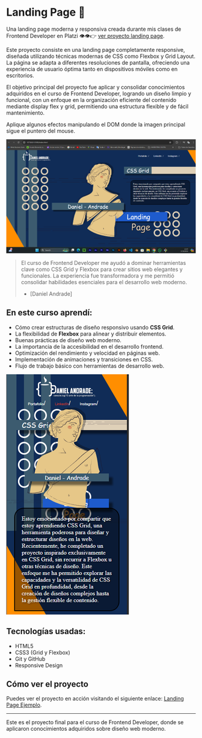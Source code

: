 # Landing Page 🚀

Una landing page moderna y responsiva creada durante mis clases de Frontend Developer en Platzi 👁️👁️👉 [ver proyecto landing page](https://tu-portafolio.github.io/landing-page-ejemplo/).

Este proyecto consiste en una landing page completamente responsive, diseñada utilizando técnicas modernas de CSS como Flexbox y Grid Layout. La página se adapta a diferentes resoluciones de pantalla, ofreciendo una experiencia de usuario óptima tanto en dispositivos móviles como en escritorios.

El objetivo principal del proyecto fue aplicar y consolidar conocimientos adquiridos en el curso de Frontend Developer, logrando un diseño limpio y funcional, con un enfoque en la organización eficiente del contenido mediante display flex y grid, permitiendo una estructura flexible y de fácil mantenimiento.

Aplique algunos efectos manipulando el DOM donde la imagen principal sigue el puntero del mouse.

![Captura de la landing page](https://github.com/danielandradecv/Landing-solo-con-css-grid/blob/main/img/Captura%20de%20pantalla%202024-09-17%20153811.png)

> El curso de Frontend Developer me ayudó a dominar herramientas clave como CSS Grid y Flexbox para crear sitios web elegantes y funcionales. La experiencia fue transformadora y me permitió consolidar habilidades esenciales para el desarrollo web moderno.
> - [Daniel Andrade]

## En este curso aprendí:

- Cómo crear estructuras de diseño responsivo usando **CSS Grid**.
- La flexibilidad de **Flexbox** para alinear y distribuir elementos.
- Buenas prácticas de diseño web moderno.
- La importancia de la accesibilidad en el desarrollo frontend.
- Optimización del rendimiento y velocidad en páginas web.
- Implementación de animaciones y transiciones en CSS.
- Flujo de trabajo básico con herramientas de desarrollo web.

![](https://github.com/danielandradecv/Landing-solo-con-css-grid/blob/main/img/Captura%20de%20pantalla%202024-09-17%20154417.png)

## Tecnologías usadas:

- HTML5
- CSS3 (Grid y Flexbox)
- Git y GitHub
- Responsive Design

## Cómo ver el proyecto

Puedes ver el proyecto en acción visitando el siguiente enlace: [Landing Page Ejemplo](https://tu-portafolio.github.io/landing-page-ejemplo/).

---

Este es el proyecto final para el curso de Frontend Developer, donde se aplicaron conocimientos adquiridos sobre diseño web moderno.

